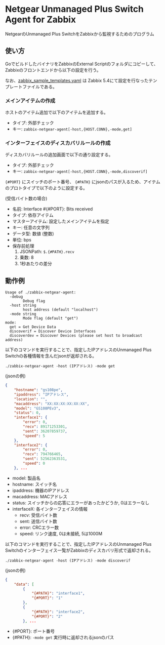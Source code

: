 # Netgear Unmanaged Plus Switch Agent for Zabbix

NetgearのUnmanaged Plus SwitchをZabbixから監視するためのプログラム

## 使い方

GoでビルドしたバイナリをZabbixのExternal Scriptのフォルダにコピーして、Zabbixのフロントエンドから以下の設定を行う。

なお、[zabbix_sample_templates.yaml](/zabbix_sample_templates.yaml) は Zabbix 5.4にて設定を行なったテンプレートファイルである。

### メインアイテムの作成

ホストのアイテム追加で以下のアイテムを追加する。

- タイプ: 外部チェック
- キー: `zabbix-netgear-agent[-host,{HOST.CONN},-mode,get]`

### インターフェイスのディスカバリルールの作成

ディスカバリルールの追加画面で以下の通り設定する。

- タイプ: 外部チェック
- キー: `zabbix-netgear-agent[-host,{HOST.CONN},-mode,discoverif]`

`{#PORT}` にスイッチのポート番号、 `{#PATH}` にjsonのパスが入るため、アイテムのプロトタイプで以下のように設定する。

(受信バイト数の場合)

- 名前: Interface #{#PORT}: Bits received
- タイプ: 依存アイテム
- マスターアイテム: 設定したメインアイテムを指定
- キー: 任意の文字列
- データ型: 数値 (整数)
- 単位: bps
- 保存前処理
    1. JSONPath: `$.{#PATH}.recv`
    1. 乗数: 8
    1. 1秒あたりの差分

## 動作例

```
Usage of ./zabbix-netgear-agent:
  -debug
    	Debug flag
  -host string
    	host address (default "localhost")
  -mode string
    	Mode flag (default "get")
mode:
  get = Get Device Data
  discoverif = Discover Device Interfaces
  discoverdev = Discover Devices (please set host to broadcast address)
```

以下のコマンドを実行することで、指定したIPアドレスのUnmanaged Plus Switchの各種情報を含んだjsonが返却される。

```
./zabbix-netgear-agent -host (IPアドレス) -mode get
```

(jsonの例)

```json
{
    "hostname": "gs108pe",
    "ipaddress": "IPアドレス",
    "location": "",
    "macaddress": "XX:XX:XX:XX:XX:XX",
    "model": "GS108PEv3",
    "status": 0,
    "interface1": {
        "error": 0,
        "recv": 89171253301,
        "sent": 36207859737,
        "speed": 5
    },
    "interface2": {
        "error": 0,
        "recv": 794766465,
        "sent": 52562363531,
        "speed": 0
    }, ...
```

- model: 製品名
- hostname: スイッチ名
- ipaddress: 機器のIPアドレス
- macaddress: MACアドレス
- status: スイッチからの応答にエラーがあったかどうか, 0はエラーなし
- interfaceX: 各インターフェイスの情報
    - recv: 受信バイト数
    - sent: 送信バイト数
    - error: CRCエラー数
    - speed: リンク速度, 0は未接続, 5は1000M

以下のコマンドを実行することで、指定したIPアドレスのUnmanaged Plus Switchのインターフェイス一覧がZabbixのディスカバリ形式で返却される。

```
./zabbix-netgear-agent -host (IPアドレス) -mode discoverif
```

(jsonの例)

```json
{
    "data": [
        {
            "{#PATH}": "interface1",
            "{#PORT}": "1"
        },
        {
            "{#PATH}": "interface2",
            "{#PORT}": "2"
        }, ...
```

- {#PORT}: ポート番号
- {#PATH}: `-mode get` 実行時に返却されるjsonのパス

